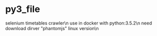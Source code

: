 # py3_file<br />
selenium timetables crawler\n
use in docker with python:3.5.2\n
need download dirver "phantomjs" linux version\n
